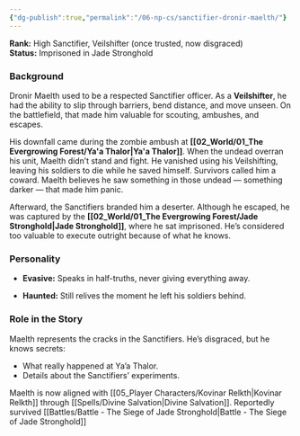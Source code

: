 ```yaml
---
{"dg-publish":true,"permalink":"/06-np-cs/sanctifier-dronir-maelth/"}
---
```


**Rank:** High Sanctifier, Veilshifter (once trusted, now disgraced)  
**Status:** Imprisoned in Jade Stronghold

### Background

Dronir Maelth used to be a respected Sanctifier officer. As a **Veilshifter**, he had the ability to slip through barriers, bend distance, and move unseen. On the battlefield, that made him valuable for scouting, ambushes, and escapes.

His downfall came during the zombie ambush at **[[02_World/01_The Evergrowing Forest/Ya'a Thalor\|Ya'a Thalor]]**. When the undead overran his unit, Maelth didn’t stand and fight. He vanished using his Veilshifting, leaving his soldiers to die while he saved himself. Survivors called him a coward. Maelth believes he saw something in those undead — something darker — that made him panic.

Afterward, the Sanctifiers branded him a deserter. Although he escaped, he was captured by the **[[02_World/01_The Evergrowing Forest/Jade Stronghold\|Jade Stronghold]]**, where he sat imprisoned. He’s considered too valuable to execute outright because of what he knows.

### Personality

- **Evasive:** Speaks in half-truths, never giving everything away.
    
- **Haunted:** Still relives the moment he left his soldiers behind.

### Role in the Story

Maelth represents the cracks in the Sanctifiers. He’s disgraced, but he knows secrets:

- What really happened at Ya’a Thalor.
- Details about the Sanctifiers’ experiments.

Maelth is now aligned with [[05_Player Characters/Kovinar Relkth\|Kovinar Relkth]] through [[Spells/Divine Salvation\|Divine Salvation]]. Reportedly survived [[Battles/Battle - The Siege of Jade Stronghold\|Battle - The Siege of Jade Stronghold]]
